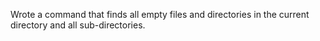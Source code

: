 Wrote a command that finds all empty files and directories in the current directory and all sub-directories.
